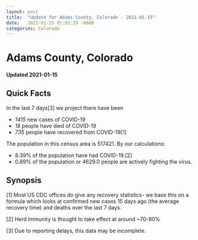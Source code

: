 ```yaml
---
layout: post
title:  "Update for Adams County, Colorado - 2021-01-15"
date:   2021-01-15 01:01:29 -0600
categories: Colorado
---
```


# Adams County, Colorado
#### Updated 2021-01-15

## Quick Facts

In the last 7 days[3] we project there have been
- *1415* new cases of COVID-19
- *18* people have died of COVID-19
- *735* people have recovered from COVID-19[1]

The population in this census area is 517421. By our calculations:
- 8.39% of the population have had COVID-19.[2]
- 0.89% of the population or 4629.0 people are actively fighting the virus.

## Synopsis




[1] Most US CDC offices do give any recovery statistics- we base this on a formula which looks at confirmed new cases
15 days ago (the average recovery time) and deaths over the last 7 days.

[2] Herd Immunity is thought to take effect at around ~70-80%

[3] Due to reporting delays, this data may be incomplete.
 
    
